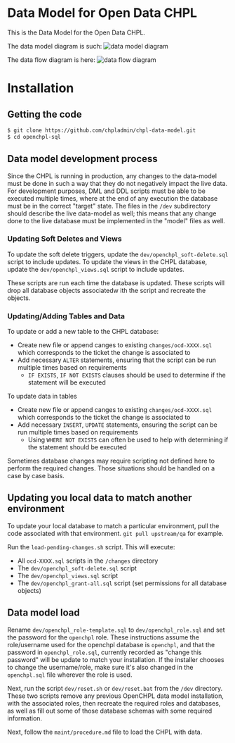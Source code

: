 # Data Model for Open Data CHPL

This is the Data Model for the Open Data CHPL.

The data model diagram is such: ![data model diagram](data-model.png)

The data flow diagram is here: ![data flow diagram](data-flow.png)

# Installation

## Getting the code

```sh
$ git clone https://github.com/chpladmin/chpl-data-model.git
$ cd openchpl-sql
```

## Data model development process

Since the CHPL is running in production, any changes to the data-model must be done in such a way that they do not negatively impact the live data. For development purposes, DML and DDL scripts must be able to be executed multiple times, where at the end of any execution the database must be in the correct "target" state. The files in the `/dev` subdirectory should describe the live data-model as well; this means that any change done to the live database must be implemented in the "model" files as well.

### Updating Soft Deletes and Views
To update the soft delete triggers, update the `dev/openchpl_soft-delete.sql` script to include updates.
To update the views in the CHPL database, update the `dev/openchpl_views.sql` script to include updates.

These scripts are run each time the database is updated.  These scripts will drop all database objects associatedw ith the script and recreate the objects.

### Updating/Adding Tables and Data
To update or add a new table to the CHPL database:
* Create new file or append canges to existing `changes/ocd-XXXX.sql` which corresponds to the ticket the change is associated to
* Add necessary `ALTER` statements, ensuring that the script can be run multiple times based on requirements
  * `IF EXISTS`, `IF NOT EXISTS` clauses should be used to determine if the statement will be executed

To update data in tables
* Create new file or append canges to existing `changes/ocd-XXXX.sql` which corresponds to the ticket the change is associated to
* Add necessary `INSERT`, `UPDATE` statements, ensuring the script can be run multiple times based on requirements
  * Using `WHERE NOT EXISTS` can often be used to help with determining if the statement should be executed

Sometimes database changes may require scripting not defined here to perform the required changes.  Those situations should be handled on a case by case basis.

## Updating you local data to match another environment
To update your local database to match a particular environment, pull the code associated with that environment.
`git pull upstream/qa` for example.

Run the `load-pending-changes.sh` script.  This will execute:
* All `ocd-XXXX.sql` scripts in the `/changes` directory
* The `dev/openchpl_soft-delete.sql` script
* The `dev/openchpl_views.sql` script
* The `dev/openchpl_grant-all.sql` script (set permissions for all database objects)

## Data model load
Rename `dev/openchpl_role-template.sql` to `dev/openchpl_role.sql` and set the password for the `openchpl` role. These instructions assume the role/username used for the openchpl database is `openchpl`, and that the password in `openchpl_role.sql`, currently recorded as "change this password" will be update to match your installation. If the installer chooses to change the username/role, make sure it's also changed in the `openchpl.sql` file wherever the role is used.

Next, run the script `dev/reset.sh` or `dev/reset.bat` from the `/dev` directory. These two scripts remove any previous OpenCHPL data model installation, with the associated roles, then recreate the required roles and databases, as well as fill out some of those database schemas with some required information.

Next, follow the `maint/procedure.md` file to load the CHPL with data.
